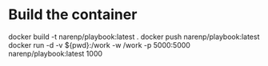 # Build the container 
docker build -t narenp/playbook:latest .
docker push narenp/playbook:latest
docker run  -d -v ${pwd}:/work -w /work -p 5000:5000 narenp/playbook:latest  1000